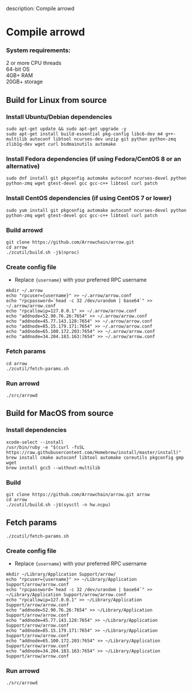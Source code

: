 description: Compile arrowd
<!--- END of page meta data -->

# Compile arrowd


### System requirements:

2 or more CPU threads  
64-bit OS  
4GB+ RAM  
20GB+ storage  

## Build for Linux from source

### Install Ubuntu/Debian dependencies

```
sudo apt-get update && sudo apt-get upgrade -y
sudo apt-get install build-essential pkg-config libc6-dev m4 g++-multilib autoconf libtool ncurses-dev unzip git python python-zmq zlib1g-dev wget curl bsdmainutils automake
```
### Install Fedora dependencies (if using Fedora/CentOS 8 or an alternative)
```
sudo dnf install git pkgconfig automake autoconf ncurses-devel python python-zmq wget gtest-devel gcc gcc-c++ libtool curl patch
```

### Install CentOS dependencies (if using CentOS 7 or lower)
```
sudo yum install git pkgconfig automake autoconf ncurses-devel python python-zmq wget gtest-devel gcc gcc-c++ libtool curl patch
```

### Build arrowd

```
git clone https://github.com/Arrowchain/arrow.git
cd arrow
./zcutil/build.sh -j$(nproc)
```

### Create config file
  * Replace `{username}` with your preferred RPC username
```
mkdir ~/.arrow
echo "rpcuser={username}" >> ~/.arrow/arrow.conf
echo "rpcpassword=`head -c 32 /dev/urandom | base64`" >> ~/.arrow/arrow.conf
echo "rpcallowip=127.0.0.1" >> ~/.arrow/arrow.conf
echo "addnode=52.90.76.26:7654" >> ~/.arrow/arrow.conf
echo "addnode=45.77.143.128:7654" >> ~/.arrow/arrow.conf
echo "addnode=85.15.179.171:7654" >> ~/.arrow/arrow.conf
echo "addnode=65.100.172.203:7654" >> ~/.arrow/arrow.conf
echo "addnode=34.204.183.163:7654" >> ~/.arrow/arrow.conf
```

### Fetch params

```
cd arrow
./zcutil/fetch-params.sh
```

### Run arrowd

```
./src/arrowd
```

## Build for MacOS from source

### Install dependencies

```
xcode-select --install
/usr/bin/ruby -e "$(curl -fsSL https://raw.githubusercontent.com/Homebrew/install/master/install)"
brew install cmake autoconf libtool automake coreutils pkgconfig gmp wget
brew install gcc5 --without-multilib
```
### Build

```
git clone https://github.com/Arrowchain/arrow.git arrow
cd arrow
./zcutil/build.sh -j$(sysctl -n hw.ncpu)
```

## Fetch params

``` 
./zcutil/fetch-params.sh
 ```

### Create config file
  * Replace `{username}` with your preferred RPC username
```
mkdir ~/Library/Application Support/arrow/
echo "rpcuser={username}" >> ~/Library/Application Support/arrow/arrow.conf
echo "rpcpassword=`head -c 32 /dev/urandom | base64`" >> ~/Library/Application Support/arrow/arrow.conf
echo "rpcallowip=127.0.0.1" >> ~/Library/Application Support/arrow/arrow.conf
echo "addnode=52.90.76.26:7654" >> ~/Library/Application Support/arrow/arrow.conf
echo "addnode=45.77.143.128:7654" >> ~/Library/Application Support/arrow/arrow.conf
echo "addnode=85.15.179.171:7654" >> ~/Library/Application Support/arrow/arrow.conf
echo "addnode=65.100.172.203:7654" >> ~/Library/Application Support/arrow/arrow.conf
echo "addnode=34.204.183.163:7654" >> ~/Library/Application Support/arrow/arrow.conf
```
### Run arrowd
``` 
./src/arrowd
 ```